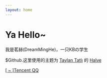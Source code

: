 ```yaml
---
layout: home
---
```

# Ya Hello~ 

我是茗赫(DreamMingHe)，一只KBの学生



$Github.这里使用的主题为 [Taylan Tatlı](https://github.com/TaylanTatli) 的 [Halve](https://taylantatli.github.io/Halve/)







<a href="http://wpa.qq.com/msgrd?v=3&uin=1635376770&site=qq&menu=yes" target="_blank">[ ~ ]Tencent QQ</a>  


 





                     


                  


